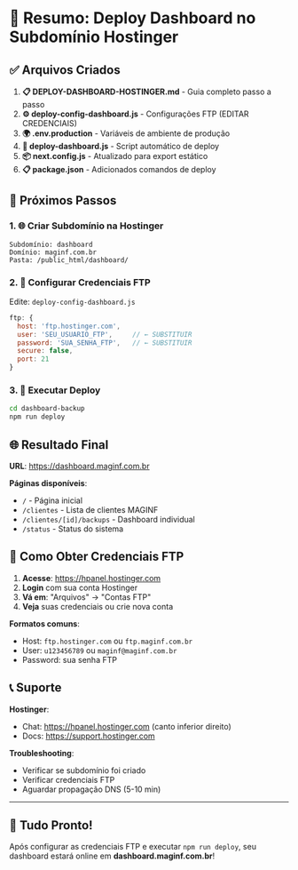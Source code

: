 # 🚀 Resumo: Deploy Dashboard no Subdomínio Hostinger

## ✅ Arquivos Criados

1. **📋 DEPLOY-DASHBOARD-HOSTINGER.md** - Guia completo passo a passo
2. **⚙️ deploy-config-dashboard.js** - Configurações FTP (EDITAR CREDENCIAIS)
3. **🌍 .env.production** - Variáveis de ambiente de produção
4. **🚀 deploy-dashboard.js** - Script automático de deploy
5. **📦 next.config.js** - Atualizado para export estático
6. **📋 package.json** - Adicionados comandos de deploy

## 🎯 Próximos Passos

### 1. 🌐 Criar Subdomínio na Hostinger
```
Subdomínio: dashboard
Domínio: maginf.com.br
Pasta: /public_html/dashboard/
```

### 2. 🔑 Configurar Credenciais FTP
Edite: `deploy-config-dashboard.js`
```javascript
ftp: {
  host: 'ftp.hostinger.com',
  user: 'SEU_USUARIO_FTP',     // ← SUBSTITUIR
  password: 'SUA_SENHA_FTP',   // ← SUBSTITUIR
  secure: false,
  port: 21
}
```

### 3. 🚀 Executar Deploy
```bash
cd dashboard-backup
npm run deploy
```

## 🌐 Resultado Final

**URL**: https://dashboard.maginf.com.br

**Páginas disponíveis**:
- `/` - Página inicial
- `/clientes` - Lista de clientes MAGINF
- `/clientes/[id]/backups` - Dashboard individual
- `/status` - Status do sistema

## 🔧 Como Obter Credenciais FTP

1. **Acesse**: https://hpanel.hostinger.com
2. **Login** com sua conta Hostinger
3. **Vá em**: "Arquivos" → "Contas FTP"
4. **Veja** suas credenciais ou crie nova conta

**Formatos comuns**:
- Host: `ftp.hostinger.com` ou `ftp.maginf.com.br`
- User: `u123456789` ou `maginf@maginf.com.br`
- Password: sua senha FTP

## 📞 Suporte

**Hostinger**:
- Chat: https://hpanel.hostinger.com (canto inferior direito)
- Docs: https://support.hostinger.com

**Troubleshooting**:
- Verificar se subdomínio foi criado
- Verificar credenciais FTP
- Aguardar propagação DNS (5-10 min)

---

## 🎉 Tudo Pronto!

Após configurar as credenciais FTP e executar `npm run deploy`, seu dashboard estará online em **dashboard.maginf.com.br**!
